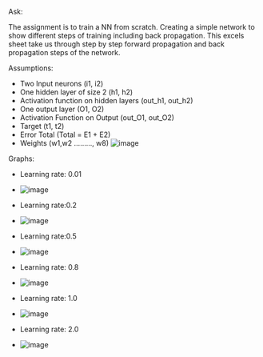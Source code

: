 Ask:

The assignment is to train a NN from scratch. Creating a simple network to show different steps of training including back propagation.
This excels sheet take us through step by step forward propagation and back propagation steps of the network.

Assumptions:
- Two Input neurons (i1, i2)
- One hidden layer of size 2 (h1, h2)
- Activation function on hidden layers (out_h1, out_h2)
- One output layer (O1, O2)
- Activation Function on Output (out_O1, out_O2)
- Target (t1, t2)
- Error Total (Total = E1 + E2)
- Weights (w1,w2 ………, w8)
![image](https://github.com/SeemGoel/AIExtensiveVision/assets/59606392/0e1f121a-968a-4953-b98d-e5c3c9d2b45f)


Graphs:
- Learning rate: 0.01
- ![image](https://github.com/SeemGoel/AIExtensiveVision/assets/59606392/54fccecd-410e-4f0f-b459-9af4bcd59b06)


- Learning rate:0.2
- ![image](https://github.com/SeemGoel/AIExtensiveVision/assets/59606392/e8a8625f-9795-4075-80d3-58ad68c29f20)


- Learning rate:0.5

- ![image](https://github.com/SeemGoel/AIExtensiveVision/assets/59606392/47a96591-0531-4d1b-ab0a-ce1efa6078fb)

- Learning rate: 0.8
- ![image](https://github.com/SeemGoel/AIExtensiveVision/assets/59606392/7db0b1bb-3e92-4d67-9ec1-f4183830ef56)

- Learning rate: 1.0
- ![image](https://github.com/SeemGoel/AIExtensiveVision/assets/59606392/74728863-c25b-4941-a3ab-5d64b9d008c6)

- Learning rate: 2.0
- ![image](https://github.com/SeemGoel/AIExtensiveVision/assets/59606392/76e306bd-69ac-40e2-b3c6-31c6481ba69c)











